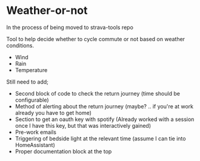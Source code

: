 # Weather-or-not

In the process of being moved to strava-tools repo

Tool to help decide whether to cycle commute or not based on weather conditions.
- Wind
- Rain
- Temperature

Still need to add;
- Second block of code to check the return journey (time should be configurable)
- Method of alerting about the return journey (maybe? .. if you're at work already you have to get home)
- Section to get an oauth key with spotify (Already worked with a session once I have this key, but that was interactively gained)
- Pre-work emails
- Triggering of bedside light at the relevant time (assume I can tie into HomeAssistant)
- Proper documentation block at the top
